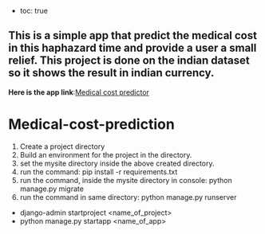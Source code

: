 - toc: true
## This is a simple app that predict the medical cost in this haphazard time and provide a user a small relief. This project is done on the indian dataset so it shows the result in indian currency.
**Here is the app link**:[Medical cost predictor](https://medical-cost-finder.herokuapp.com)

# Medical-cost-prediction



1. Create a project directory
2. Build an environment for the project in the directory.
3. set the mysite directory inside the above created directory.
4. run the command: pip install -r requirements.txt
5. run the command, inside the mysite directory in console: python manage.py migrate
6. run the command in same directory: python manage.py runserver
- django-admin startproject <name_of_project>
- python manage.py startapp <name_of_app>
